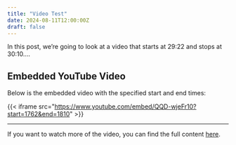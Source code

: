 ```yaml
---
title: "Video Test"
date: 2024-08-11T12:00:00Z
draft: false
---
```


In this post, we’re going to look at a video that starts at 29:22 and stops at 30:10....

## Embedded YouTube Video

Below is the embedded video with the specified start and end times:

{{< iframe src="https://www.youtube.com/embed/QQD-wjeFr10?start=1762&end=1810" >}}

---

If you want to watch more of the video, you can find the full content [here](https://www.youtube.com/watch?v=QQD-wjeFr10).
